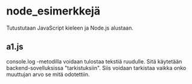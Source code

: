 # node_esimerkkejä

Tutustutaan JavaScript kieleen ja Node.js alustaan.

## a1.js

console.log -metodilla voidaan tulostaa tekstiä ruudulle. Sitä käytetään backend-sovelluksissa "tarkistuksiin". Siis voidaan tarkistaa vaikka onko muuttujan arvo se mitä odotettiin.